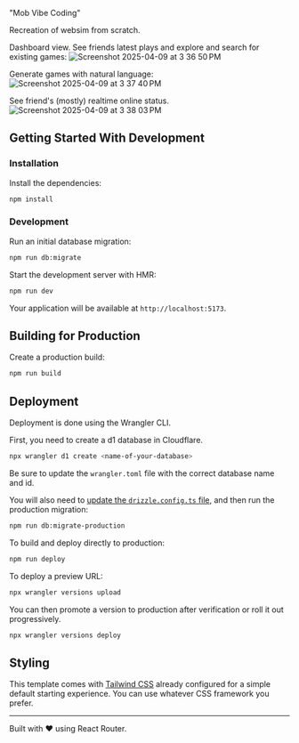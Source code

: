 "Mob Vibe Coding"

Recreation of websim from scratch.

Dashboard view. See friends latest plays and explore and search for existing games:
![Screenshot 2025-04-09 at 3 36 50 PM](https://github.com/user-attachments/assets/e56c3507-6977-45ea-8328-8db2c93c2e52)

Generate games with natural language:
![Screenshot 2025-04-09 at 3 37 40 PM](https://github.com/user-attachments/assets/562b5887-ffc8-4111-9a0c-0edb050050ea)

See friend's (mostly) realtime online status.
![Screenshot 2025-04-09 at 3 38 03 PM](https://github.com/user-attachments/assets/28a4c9aa-517c-4f55-b246-f64051ab0d44)


## Getting Started With Development

### Installation

Install the dependencies:

```bash
npm install
```

### Development

Run an initial database migration:

```bash
npm run db:migrate
```

Start the development server with HMR:

```bash
npm run dev
```

Your application will be available at `http://localhost:5173`.

## Building for Production

Create a production build:

```bash
npm run build
```

## Deployment

Deployment is done using the Wrangler CLI.

First, you need to create a d1 database in Cloudflare.

```sh
npx wrangler d1 create <name-of-your-database>
```

Be sure to update the `wrangler.toml` file with the correct database name and id.

You will also need to [update the `drizzle.config.ts` file](https://orm.drizzle.team/docs/guides/d1-http-with-drizzle-kit), and then run the production migration:

```sh
npm run db:migrate-production
```

To build and deploy directly to production:

```sh
npm run deploy
```

To deploy a preview URL:

```sh
npx wrangler versions upload
```

You can then promote a version to production after verification or roll it out progressively.

```sh
npx wrangler versions deploy
```

## Styling

This template comes with [Tailwind CSS](https://tailwindcss.com/) already configured for a simple default starting experience. You can use whatever CSS framework you prefer.

---

Built with ❤️ using React Router.
